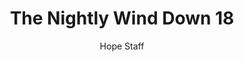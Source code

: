 ---
image: /assets/img/nwd/18_nwd_john_6_35a_erv.png
title: The Nightly Wind Down 18
number: 18
categories:
  - The Nightly Wind Down
author: Hope Staff
notes: The Nightly Wind Down 18
embed: >-
  EMBED_GOES_HERE
transcript: >-
  SOME LINES OF TEXT START HERE
---